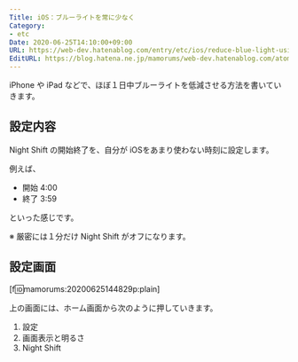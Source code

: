 ```yaml
---
Title: iOS：ブルーライトを常に少なく
Category:
- etc
Date: 2020-06-25T14:10:00+09:00
URL: https://web-dev.hatenablog.com/entry/etc/ios/reduce-blue-light-using-night-shift
EditURL: https://blog.hatena.ne.jp/mamorums/web-dev.hatenablog.com/atom/entry/17391345971619779406
---
```


iPhone や iPad などで、ほぼ１日中ブルーライトを低減させる方法を書いていきます。


## 設定内容
Night Shift の開始終了を、自分が iOSをあまり使わない時刻に設定します。

例えば、

- 開始 4:00
- 終了 3:59

といった感じです。

※ 厳密には１分だけ Night Shift がオフになります。


## 設定画面
[f:id:mamorums:20200625144829p:plain]

上の画面には、ホーム画面から次のように押していきます。

1. 設定
2. 画面表示と明るさ
3. Night Shift
